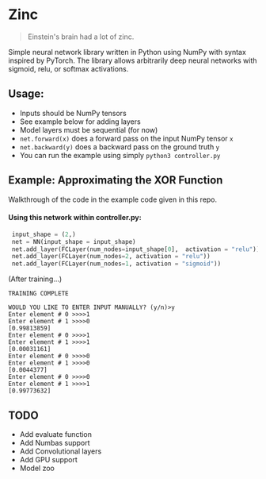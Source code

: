 # Zinc

> Einstein's brain had a lot of zinc.

Simple neural network library written in Python using NumPy with syntax inspired by PyTorch. The library allows arbitrarily deep neural networks with sigmoid, relu, or softmax activations. 

## Usage: 
-   Inputs should be NumPy tensors
-   See example below for adding layers
-   Model layers must be sequential (for now) 
-   `net.forward(x)` does a forward pass on the input NumPy tensor `x`
-   `net.backward(y)` does a backward pass on the ground truth  `y`
-   You can run the example using simply `python3 controller.py`



## Example: Approximating the XOR Function 
Walkthrough of the code in the example code given in this repo.

#### Using this network within controller.py:
```python
 input_shape = (2,)                                                        
 net = NN(input_shape = input_shape)                                             
 net.add_layer(FCLayer(num_nodes=input_shape[0],  activation = "relu"))  
 net.add_layer(FCLayer(num_nodes=2, activation = "relu"))              
 net.add_layer(FCLayer(num_nodes=1, activation = "sigmoid"))
 ```

(After training...)

```
TRAINING COMPLETE

WOULD YOU LIKE TO ENTER INPUT MANUALLY? (y/n)>y
Enter element # 0 >>>>1
Enter element # 1 >>>>0
[0.99813859]
Enter element # 0 >>>>1
Enter element # 1 >>>>1
[0.00031161]
Enter element # 0 >>>>0
Enter element # 1 >>>>0
[0.0044377]
Enter element # 0 >>>>0
Enter element # 1 >>>>1
[0.99773632]
```


## TODO 
- Add evaluate function
- Add Numbas support 
- Add Convolutional layers 
- Add GPU support 
- Model zoo 
